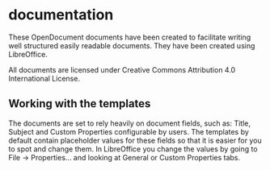 # documentation
These OpenDocument documents have been created to facilitate writing well structured easily readable documents.
They have been created using LibreOffice.

All documents are licensed under Creative Commons Attribution 4.0 International License.

## Working with the templates
The documents are set to rely heavily on document fields, such as: Title, Subject and Custom Properties configurable by users.
The templates by default contain placeholder values for these fields so that it is easier for you to spot and change them. In LibreOffice you change the values by going to File -> Properties... and looking at General or Custom Properties tabs.